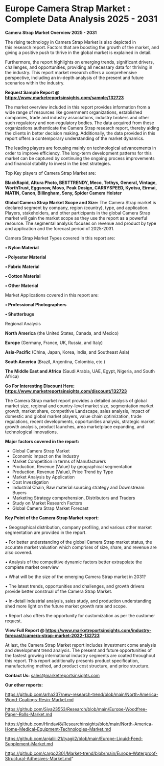 # Europe Camera Strap Market : Complete Data Analysis 2025 - 2031

<Strong> Camera Strap Market Overview 2025 - 2031</strong>

The rising technology in Camera Strap Market is also depicted in this research report. Factors that are boosting the growth of the market, and giving a positive push to thrive in the global market is explained in detail.

Furthermore, the report highlights on emerging trends, significant drivers, challenges, and opportunities, providing all necessary data for thriving in the industry. This report market research offers a comprehensive perspective, including an in-depth analysis of the present and future scenarios within the industry.

<strong>Request Sample Report @ <a href=https://www.marketreportsinsights.com/sample/132723>https://www.marketreportsinsights.com/sample/132723</a></strong>

The market overview included in this report provides information from a wide range of resources like government organizations, established companies, trade and industry associations, industry brokers and other such regulatory and non-regulatory bodies. The data acquired from these organizations authenticate the Camera Strap research report, thereby aiding the clients in better decision making. Additionally, the data provided in this report offers a contemporary understanding of the market dynamics.

The leading players are focusing mainly on technological advancements in order to improve efficiency. The long-term development patterns for this market can be captured by continuing the ongoing process improvements and financial stability to invest in the best strategies.

Top Key players of Camera Strap Market are:

<strong>BlackRapid, Altura Photo, BESTTRENDY, Meco, Tethys, General, Vintage, WorthTrust, Eggsnow, Movo, Peak Design, CARRYSPEED, Kyotsu, Eirmai, MATIN, Canon, Billingham, Sony, Spider Camera Holster</strong>

<strong><b>Global Camera Strap Market Scope and Size:</b></strong>
The Camera Strap market is declared segment by company, region (country), type, and application. Players, stakeholders, and other participants in the global Camera Strap market will gain the market scope as they use the report as a powerful resource. The segmental analysis focuses on revenue and product by type and application and the forecast period of 2025-2031.

Camera Strap Market Types covered in this report are:

<strong>• Nylon Material

• Polyester Material

• Fabric Material

• Cotton Material

• Other Material</strong>

Market Applications covered in this report are:

<strong>• Professional Photographers

• Shutterbugs</strong> 

Regional Analysis

<strong>North America</strong> (the United States, Canada, and Mexico)

<strong>Europe</strong> (Germany, France, UK, Russia, and Italy)

<strong>Asia-Pacific</strong> (China, Japan, Korea, India, and Southeast Asia)

<strong>South America</strong> (Brazil, Argentina, Colombia, etc.)

<strong>The Middle East and Africa</strong> (Saudi Arabia, UAE, Egypt, Nigeria, and South Africa)

<strong>Go For Interesting Discount Here: <a href=https://www.marketreportsinsights.com/discount/132723>https://www.marketreportsinsights.com/discount/132723</a></strong>

The Camera Strap market report provides a detailed analysis of global market size, regional and country-level market size, segmentation market growth, market share, competitive Landscape, sales analysis, impact of domestic and global market players, value chain optimization, trade regulations, recent developments, opportunities analysis, strategic market growth analysis, product launches, area marketplace expanding, and technological innovations.

<strong><b>Major factors covered in the report:</b></strong>
<ul>
  <li>Global Camera Strap Market </li>
  <li>Economic Impact on the Industry</li>
  <li>Market Competition in terms of Manufacturers</li>
  <li>Production, Revenue (Value) by geographical segmentation</li>
  <li>Production, Revenue (Value), Price Trend by Type</li>
  <li>Market Analysis by Application</li>
  <li>Cost Investigation</li>
  <li>Industrial Chain, Raw material sourcing strategy and Downstream Buyers</li>
  <li>Marketing Strategy comprehension, Distributors and Traders</li>
  <li>Study on Market Research Factors</li>
  <li>Global Camera Strap Market Forecast</li>
</ul>

<strong><b>Key Point of the Camera Strap Market report:</b></strong>

• Geographical distribution, company profiling, and various other market segmentation are provided in the report.

• For better understanding of the global Camera Strap market status, the accurate market valuation which comprises of size, share, and revenue are also covered.

• Analysis of the competitive dynamic factors better extrapolate the complete market overview

• What will be the size of the emerging Camera Strap market in 2031?

• The latest trends, opportunities and challenges, and growth drivers provide better construal of the Camera Strap Market.

• In-detail industrial analysis, sales study, and production understanding shed more light on the future market growth rate and scope.

• Report also offers the opportunity for customization as per the customer request.

<strong><b>View Full Report @ <a href=https://www.marketreportsinsights.com/industry-forecast/camera-strap-market-2022-132723>https://www.marketreportsinsights.com/industry-forecast/camera-strap-market-2022-132723</a></b></strong>


At last, the Camera Strap Market report includes investment come analysis and development trend analysis. The present and future opportunities of the fastest growing international industry segments are coated throughout this report. This report additionally presents product specification, manufacturing method, and product cost structure, and price structure.

<strong>Contact Us:</strong>
sales@marketreportsinsights.com

<strong>Our other reports:</strong>

<a href=https://github.com/arha237/new-research-trend/blob/main/North-America-Wood-Coatings-Resin-Market.md>https://github.com/arha237/new-research-trend/blob/main/North-America-Wood-Coatings-Resin-Market.md</a>

<a href=https://github.com/Siya23553/Research/blob/main/Europe-Woodfree-Paper-Rolls-Market.md>https://github.com/Siya23553/Research/blob/main/Europe-Woodfree-Paper-Rolls-Market.md</a>

<a href=https://github.com/Hindavi8/Researchinsights/blob/main/North-America-Home-Medical-Equipment-Technologies-Market.md>https://github.com/Hindavi8/Researchinsights/blob/main/North-America-Home-Medical-Equipment-Technologies-Market.md</a>

<a href=https://github.com/anjaliiii21/tyagii2/blob/main/Europe-Liquid-Feed-Supplement-Market.md>https://github.com/anjaliiii21/tyagii2/blob/main/Europe-Liquid-Feed-Supplement-Market.md</a>

<a href=https://github.com/cargo2301/Market-trend/blob/main/Europe-Waterproof-Structural-Adhesives-Market.md>https://github.com/cargo2301/Market-trend/blob/main/Europe-Waterproof-Structural-Adhesives-Market.md</a>"
